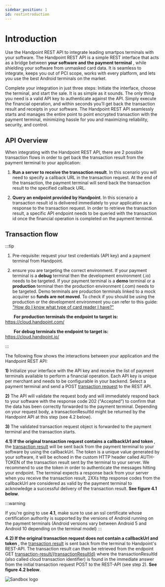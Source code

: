 ```yaml
---
sidebar_position: 1
id: restintroduction
---
```


# Introduction
Use the Handpoint REST API to integrate leading smartpos terminals with your software. The Handpoint REST API is a simple REST interface that acts as a bridge between **your software and the payment terminal** , while shielding your software from unmasked card data. It is seamless to integrate, keeps you out of PCI scope, works with every platform, and lets you use the best Android terminals on the market.

Complete your integration in just three steps: Initiate the interface, choose the terminal, and start the sale. It is as simple as it sounds. The only thing you need is a valid API key to authenticate against the API. Simply execute the financial operation, and within seconds you’ll get back the transaction result and receipts in your software. The Handpoint REST API seamlessly starts and manages the entire point to point encrypted transaction with the payment terminal, minimizing hassle for you and maximizing reliability, security, and control.

## API Overview

When integrating with the Handpoint REST API, there are 2 possible transaction flows in order to get back the transaction result from the payment terminal to your application: 

1. **Run a server to receive the transaction result**. In this scenario you will need to specify a callback URL in the transaction request. At the end of the transaction, the payment terminal will send back the transaction result to the specified callback URL. 

2. **Query an endpoint provided by Handpoint**. In this scenario a transaction result id is delivered immediately to your application as a response to the transaction request. In order to retrieve the transaction result, a specific API endpoint needs to be queried with the transaction id once the financial operation is completed on the payment terminal. 

## Transaction flow   

:::tip

1. Pre-requisite: request your test credentials (API key) and a payment terminal from Handpoint. 

2. ensure you are targeting the correct environment. If your payment terminal is a **debug** terminal then the development environment (.io) needs to be targeted. If your payment terminal is a **demo** terminal or a **production** terminal then the production environment (.com) needs to be targeted. Demo terminals are production terminals linked to a mock acquirer so **funds are not moved**. To check if you should be using the production or the development environment you can refer to this guide: ["How do I know what type of card reader I have?"](https://hndpt.co/39utmzi)

  **For production terminals the endpoint to target is:** https://cloud.handpoint.com/

  **For debug terminals the endpoint to target is:** https://cloud.handpoint.io/

:::

The following flow shows the interactions between your application and the Handpoint REST API:

**1)** Initialize your interface with the API key and receive the list of payment terminals available to perform a financial operation. Each API key is unique per merchant and needs to be configurable in your backend. Select a payment terminal and send a POST [transaction request](restobjects.md#transaction-request-object) to the REST API.

**2)** The API will validate the request body and will immediately respond back to your software with the response code 202 ("Accepted”) to confirm that the data has been correctly forwarded to the payment terminal. Depending on your request body, a transactionResultId might be returned by the Handpoint API at this step (see 4.2 below).

**3)** The validated transaction request object is forwarded to the payment terminal and the transaction starts.

**4.1) If the original transaction request contains a callbackUrl and token** , the [transaction result](restobjects.md#transaction-result-object) will be sent back from the payment terminal to your software by using the callbackUrl. The token is a unique value generated by your software, it will be echoed in the custom HTTP header called AUTH-TOKEN of the transaction result sent by the terminal to your server. We recommend to use the token in order to authenticate the messages hitting your endpoint. The terminal expects a response back from your server when you receive the transaction result, 2XXs http response codes from the callbackUrl are considered as valid by the payment terminal to acknowledge a successful delivery of the transaction result. **See figure 4.1 below**. 

:::warning

If you're going to use **4.1**, make sure to use an ssl certificate whose certification authority is supported by the versions of Android running on the payment terminals (Android versions vary between Android 5 and Android 10 depending on the terminal model) 
:::

 **4.2) If the original transaction request does not contain a callbackUrl and token** , the [transaction result](restobjects.md#transaction-result-object) is sent back from the terminal to Handpoint's REST-API. The transaction result can then be retrieved from the endpoint GET [transaction-result/{transactionResultId}](restendpoints#transaction-resulttransactionresultid) where the transactionResultId (also called cloud transaction identifier) is found in the immediate answer from the initial transaction request POST to the REST-API (see step 2). **See figure 4.2 below**. 




![Sandbox logo](/img/RestApiDiagram)


